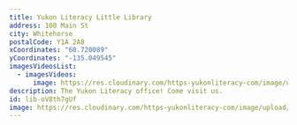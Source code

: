 ```yaml
---
title: Yukon Literacy Little Library
address: 100 Main St
city: Whitehorse
postalCode: Y1A 2A8
xCoordinates: "60.720089"
yCoordinates: "-135.049545"
imagesVideosList:
  - imagesVideos:
      image: https://res.cloudinary.com/https-yukonliteracy-com/image/upload/q_35/v1648541870/dark_flake_kghcz2.png
description: The Yukon Literacy office! Come visit us.
id: lib-oV8th7gUf
image: https://res.cloudinary.com/https-yukonliteracy-com/image/upload/q_35/v1648541870/dark_flake_kghcz2.png
---
```

